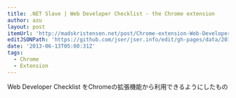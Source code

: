```yaml
---
title: .NET Slave | Web Developer Checklist - the Chrome extension
author: azu
layout: post
itemUrl: 'http://madskristensen.net/post/Chrome-extension-Web-Developer-Checklist.aspx'
editJSONPath: 'https://github.com/jser/jser.info/edit/gh-pages/data/2013/06/index.json'
date: '2013-06-13T05:00:31Z'
tags:
  - Chrome
  - Extension
---
```

Web Developer Checklist をChromeの拡張機能から利用できるようにしたもの
